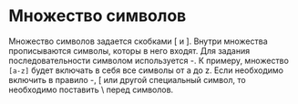 # Множество символов

Множество символов задается скобками [ и ].
Внутри множества прописываются символы, которы в него входят.
Для задания последовательности символом используется -.
К примеру, множество ```[a-z]``` будет включать в себя все символы от a до z.
Если необходимо включить в правило -, [ или другой специальный символ, то необходимо поставить \ перед символов.
